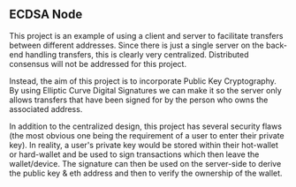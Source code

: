 ## ECDSA Node

This project is an example of using a client and server to facilitate transfers between different addresses. Since there is just a single server on the back-end handling transfers, this is clearly very centralized. Distributed consensus will not be addressed for this project.

Instead, the aim of this project is to incorporate Public Key Cryptography. By using Elliptic Curve Digital Signatures we can make it so the server only allows transfers that have been signed for by the person who owns the associated address.

In addition to the centralized design, this project has several security flaws (the most obvious one being the requirement of a user to enter their private key). In reality, a user's private key would be stored within their hot-wallet or hard-wallet and be used to sign transactions which then leave the wallet/device. The signature can then be used on the server-side to derive the public key & eth address and then to verify the ownership of the wallet.
